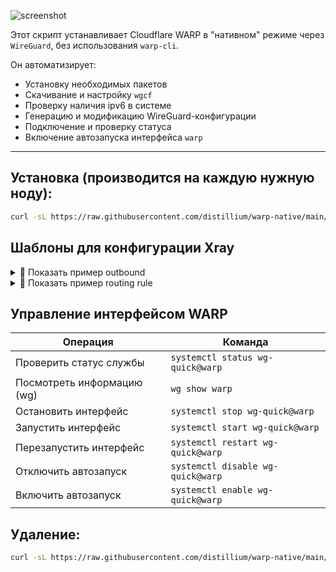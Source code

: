 ![screenshot](screenshot.png)

Этот скрипт устанавливает Cloudflare WARP в "нативном" режиме через `WireGuard`, без использования `warp-cli`.

Он автоматизирует:
- Установку необходимых пакетов
- Скачивание и настройку `wgcf`
- Проверку наличия ipv6 в системе
- Генерацию и модификацию WireGuard-конфигурации
- Подключение и проверку статуса
- Включение автозапуска интерфейса `warp`

---

## Установка (производится на каждую нужную ноду):

```bash
curl -sL https://raw.githubusercontent.com/distillium/warp-native/main/install.sh | bash
```

## Шаблоны для конфигурации Xray
<details>
  <summary>📝 Показать пример outbound</summary>

```json
{
  "tag": "warp-out",
  "protocol": "freedom",
  "settings": {},
  "streamSettings": {
    "sockopt": {
      "interface": "warp"
    }
  }
}
```
</details>

<details>
  <summary>📝 Показать пример routing rule</summary>

```json
{
  "type": "field",
  "domain": [
    "netflix.com",
    "youtube.com",
    "twitter.com"
  ],
  "inboundTag": [
    "Node-1",
    "Node-2"
  ],
  "outboundTag": "warp-out"
}

```
</details>

## Управление интерфейсом WARP

| Операция                    | Команда                             |
|----------------------------|--------------------------------------|
| Проверить статус службы     | `systemctl status wg-quick@warp`     |
| Посмотреть информацию (wg) | `wg show warp`                       |
| Остановить интерфейс        | `systemctl stop wg-quick@warp`       |
| Запустить интерфейс         | `systemctl start wg-quick@warp`      |
| Перезапустить интерфейс     | `systemctl restart wg-quick@warp`    |
| Отключить автозапуск        | `systemctl disable wg-quick@warp`    |
| Включить автозапуск         | `systemctl enable wg-quick@warp`     |


## Удаление:
```bash
curl -sL https://raw.githubusercontent.com/distillium/warp-native/main/uninstall.sh | bash
```
